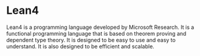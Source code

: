 #   Lean4

Lean4 is a programming language developed by Microsoft Research. It is a functional programming language that is based on theorem proving and dependent type theory. It is designed to be easy to use and easy to understand. It is also designed to be efficient and scalable.